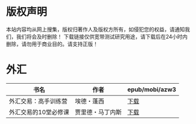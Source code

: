 # 版权声明

本站内容均从网上搜集，版权归著作人及版权方所有，如侵犯您的权益，请通知我们，我们将会及时删除！ 下载链接仅供宽带测试研究用途，请下载后在24小时内删除，请勿用于商业目的。请支持正版！

# 外汇

| 书名 | 作者 | epub/mobi/azw3 |
| --- | --- | --- |
| 外汇交易：高手训练营 | 埃德・蓬西 | [下载](https://url89.ctfile.com/f/31084289-1357011841-468b02?p=8866) |
| 外汇交易的10堂必修课 | 贾里德・马丁内斯 | [下载](https://url89.ctfile.com/f/31084289-1357011820-b1c202?p=8866) |
